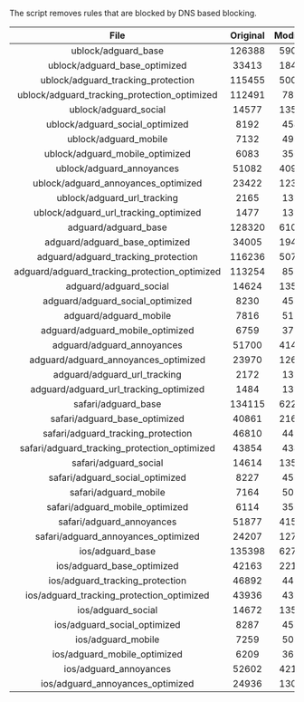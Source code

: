 The script removes rules that are blocked by DNS based blocking.


| File | Original | Modified |
|:----:|:-----:|:-----:|
| ublock/adguard_base | 126388 | 59029 |
| ublock/adguard_base_optimized | 33413 | 18402 |
| ublock/adguard_tracking_protection | 115455 | 50053 |
| ublock/adguard_tracking_protection_optimized | 112491 | 7859 |
| ublock/adguard_social | 14577 | 13511 |
| ublock/adguard_social_optimized | 8192 | 4544 |
| ublock/adguard_mobile | 7132 | 4995 |
| ublock/adguard_mobile_optimized | 6083 | 3566 |
| ublock/adguard_annoyances | 51082 | 40901 |
| ublock/adguard_annoyances_optimized | 23422 | 12327 |
| ublock/adguard_url_tracking | 2165 | 1313 |
| ublock/adguard_url_tracking_optimized | 1477 | 1310 |
| adguard/adguard_base | 128320 | 61013 |
| adguard/adguard_base_optimized | 34005 | 19411 |
| adguard/adguard_tracking_protection | 116236 | 50778 |
| adguard/adguard_tracking_protection_optimized | 113254 | 8571 |
| adguard/adguard_social | 14624 | 13565 |
| adguard/adguard_social_optimized | 8230 | 4587 |
| adguard/adguard_mobile | 7816 | 5175 |
| adguard/adguard_mobile_optimized | 6759 | 3739 |
| adguard/adguard_annoyances | 51700 | 41453 |
| adguard/adguard_annoyances_optimized | 23970 | 12623 |
| adguard/adguard_url_tracking | 2172 | 1320 |
| adguard/adguard_url_tracking_optimized | 1484 | 1317 |
| safari/adguard_base | 134115 | 62283 |
| safari/adguard_base_optimized | 40861 | 21680 |
| safari/adguard_tracking_protection | 46810 | 4486 |
| safari/adguard_tracking_protection_optimized | 43854 | 4344 |
| safari/adguard_social | 14614 | 13549 |
| safari/adguard_social_optimized | 8227 | 4574 |
| safari/adguard_mobile | 7164 | 5031 |
| safari/adguard_mobile_optimized | 6114 | 3596 |
| safari/adguard_annoyances | 51877 | 41555 |
| safari/adguard_annoyances_optimized | 24207 | 12702 |
| ios/adguard_base | 135398 | 62786 |
| ios/adguard_base_optimized | 42163 | 22182 |
| ios/adguard_tracking_protection | 46892 | 4494 |
| ios/adguard_tracking_protection_optimized | 43936 | 4352 |
| ios/adguard_social | 14672 | 13581 |
| ios/adguard_social_optimized | 8287 | 4588 |
| ios/adguard_mobile | 7259 | 5075 |
| ios/adguard_mobile_optimized | 6209 | 3637 |
| ios/adguard_annoyances | 52602 | 42175 |
| ios/adguard_annoyances_optimized | 24936 | 13009 |